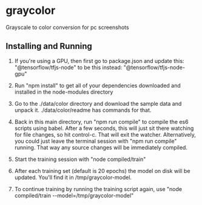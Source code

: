# graycolor
Grayscale to color conversion for pc screenshots


## Installing and Running 

1. If you're using a GPU, then first go to package.json and update this:
        "@tensorflow/tfjs-node"
    to be this instead:
        "@tensorflow/tfjs-node-gpu"
    
2. Run "npm install" to get all of your dependencies downloaded and installed in the node-modules directory

3. Go to the ./data/color directory and download the sample data and unpack it.  ./data/color/readme has commands for that.

4. Back in this main directory, run "npm run compile" to compile the es6 scripts using babel.  After a few seconds, this will just sit there watching for file changes, so hit control-c.  That will exit the watcher.  Alternatively, you could just leave the terminal session with "npm run compile" running.  That way any source changes will be immediately compiled.

5. Start the training session with "node compiled/train"

6. After each training set (default is 20 epochs) the model on disk will be updated.  You'll find it in /tmp/graycolor-model.

7. To continue training by running the training script again, use "node compiled/train --model=/tmp/graycolor-model"
